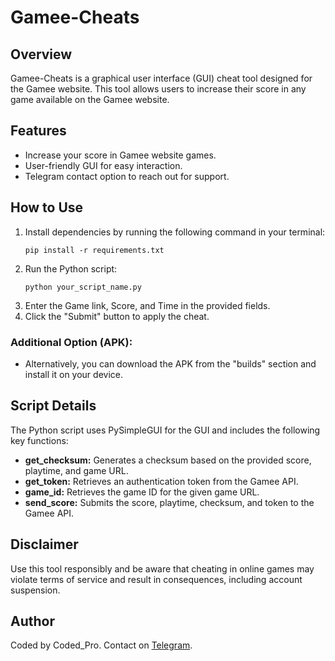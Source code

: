 # Gamee-Cheats

## Overview
Gamee-Cheats is a graphical user interface (GUI) cheat tool designed for the Gamee website. This tool allows users to increase their score in any game available on the Gamee website.

## Features
- Increase your score in Gamee website games.
- User-friendly GUI for easy interaction.
- Telegram contact option to reach out for support.

## How to Use
1. Install dependencies by running the following command in your terminal:
    ```
    pip install -r requirements.txt
    ```
2. Run the Python script:
    ```
    python your_script_name.py
    ```
3. Enter the Game link, Score, and Time in the provided fields.
4. Click the "Submit" button to apply the cheat.

### Additional Option (APK):
- Alternatively, you can download the APK from the "builds" section and install it on your device.

## Script Details
The Python script uses PySimpleGUI for the GUI and includes the following key functions:
- **get_checksum:** Generates a checksum based on the provided score, playtime, and game URL.
- **get_token:** Retrieves an authentication token from the Gamee API.
- **game_id:** Retrieves the game ID for the given game URL.
- **send_score:** Submits the score, playtime, checksum, and token to the Gamee API.

## Disclaimer
Use this tool responsibly and be aware that cheating in online games may violate terms of service and result in consequences, including account suspension.

## Author
Coded by Coded_Pro. Contact on [Telegram](https://t.me/coded_pro).
